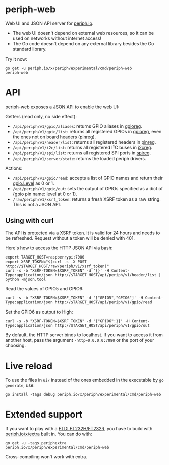 # periph-web

Web UI and JSON API server for [periph.io](https://periph.io).

- The web UI doesn't depend on external web resources, so it can be used on
  networks without internet access!
- The Go code doesn't depend on any external library besides the Go standard
  library.

Try it now:

```
go get -u periph.io/x/periph/experimental/cmd/periph-web
periph-web
```


# API

periph-web exposes a [JSON API](webapi.go) to enable the web UI:

Getters (read only, no side effect):

- `/api/periph/v1/gpio/aliases`: returns GPIO aliases in
  [gpioreg](https://periph.io/x/periph/conn/gpio/gpioreg).
- `/api/periph/v1/gpio/list`: returns all registered GPIOs in
  [gpioreg](https://periph.io/x/periph/conn/gpio/gpioreg), even the ones not on
  board headers ([pinreg](https://periph.io/x/periph/conn/pin/pinreg)).
- `/api/periph/v1/header/list`: returns all registered headers in
  [pinreg](https://periph.io/x/periph/conn/pin/pinreg).
- `/api/periph/v1/i2c/list`: returns all registered I²C buses in
  [i2creg](https://periph.io/x/periph/conn/i2c/i2creg).
- `/api/periph/v1/spi/list`: returns all registered SPI ports in
  [spireg](https://periph.io/x/periph/conn/spi/spireg).
- `/api/periph/v1/server/state`: returns the loaded periph drivers.

Actions:

- `/api/periph/v1/gpio/read`: accepts a list of GPIO names and return their
  [gpio.Level](https://periph.io/x/periph/conn/gpio) as 0 or 1.
- `/api/periph/v1/gpio/out`: sets the output of GPIOs specified as a dict of
  {gpio pin name: level at 0 or 1}.
- `/raw/periph/v1/xsrf_token`: returns a fresh XSRF token as a raw string. This
  is not a JSON API.


## Using with curl

The API is protected via a XSRF token. It is valid for 24 hours and needs
to be refreshed. Request without a token will be denied with 401.

Here's how to access the HTTP JSON API via bash:

```
export TARGET_HOST=raspberrypi:7080
export XSRF_TOKEN="$(curl -s -X POST http://$TARGET_HOST/raw/periph/v1/xsrf_token)"
curl -s -b "XSRF-TOKEN=$XSRF_TOKEN" -d '{}' -H Content-Type:application/json http://$TARGET_HOST/api/periph/v1/header/list | python -mjson.tool
```

Read the values of GPIO5 and GPIO6:

```
curl -s -b "XSRF-TOKEN=$XSRF_TOKEN" -d '["GPIO5","GPIO6"]' -H Content-Type:application/json http://$TARGET_HOST/api/periph/v1/gpio/read
```

Set the GPIO6 as output to High:

```
curl -s -b "XSRF-TOKEN=$XSRF_TOKEN" -d '{"GPIO6":1}' -H Content-Type:application/json http://$TARGET_HOST/api/periph/v1/gpio/out
```


By default, the HTTP server binds to localhost. If you want to access it from
another host, pass the argument `-http=0.0.0.0:7080` or the port of your
choosing.


# Live reload

To use the files in `ui/` instead of the ones embedded in the executable by `go
generate`, use:

```
go install -tags debug periph.io/x/periph/experimental/cmd/periph-web
```


# Extended support

If you want to play with a [FTDI FT232H/FT232R](https://periph.io/device/ftdi/),
you have to build with [periph.io/x/extra](https://periph.io/x/extra) built in.
You can do with:

```
go get -u -tags periphextra periph.io/x/periph/experimental/cmd/periph-web
```

Cross-compiling won't work with extra.
